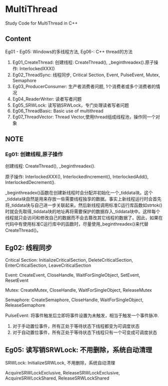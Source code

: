 # MultiThread
Study Code for MultiThread in C++

## Content
Eg01 - Eg05: Windows的多线程方法, Eg06-: C++ thread的方法
1. Eg01_CreateThread: 创建线程: CreateThread(), _beginthreadex().原子操作: InterlockedXXX()
2. Eg02_ThreadSync: 线程同步, Critical Section, Event, PulseEvent, Mutex, Semaphore
3. Eg03_ProducerConsumer: 生产者消费者问题, 1个消费者或多个消费者的情况
4. Eg04_ReaderWriter: 读者写者问题
5. Eg05_SRWLock: 读写销SRWLock，专门处理读者写者问题
6. Eg06_ThreadBasic: Basic use of multithread
7. Eg07_ThreadVector: Thread Vector,使用thread组成线程池，操作同一个对象


## NOTE
### Eg01: 创建线程,原子操作
创建线程: CreateThread(), _beginthreadex().

原子操作: InterlockedXXX(), InterlockedIncrement(), InterlockedAdd(), InterlockedDecrement().

_beginthreadex()函数在创建新线程时会分配并初始化一个_tiddata块。这个_tiddata块自然是用来存放一些需要线程独享的数据。事实上新线程运行时会首先将_tiddata块与自己进一步关联起来。然后新线程调用标准C运行库函数如strtok()时就会先取得_tiddata块的地址再将需要保护的数据存入_tiddata块中。这样每个线程就只会访问和修改自己的数据而不会去篡改其它线程的数据了。因此，如果在代码中有使用标准C运行库中的函数时，尽量使用_beginthreadex()来代替CreateThread()。

## Eg02: 线程同步

Critical Section: InitializeCriticalSection, DeleteCriticalSection, EnterCriticalSection, LeaveCriticalSection

Event: CreateEvent, CloseHandle, WaitForSingleObject, SetEvent, ResetEvent

Mutex: CreateMutex, CloseHandle, WaitForSingleObject, ReleaseMutex

Semaphore: CreateSemaphore, CloseHandle, WaitForSingleObject, ReleaseSemaphore

PulseEvent: 将事件触发后立即将事件设置为未触发，相当于触发一个事件脉冲.

1. 对于手动置位事件，所有正处于等待状态下线程都变为可调度状态
2. 对于自动置位事件，所有正处于等待状态下线程只有一个可变成可调度状态

## Eg05: 读写销SRWLock: 不用删除，系统自动清理

SRWLock: InitializeSRWLock,  不用删除，系统自动清理

AcquireSRWLockExclusive, ReleaseSRWLockExclusive, AcquireSRWLockShared, ReleaseSRWLockShared
